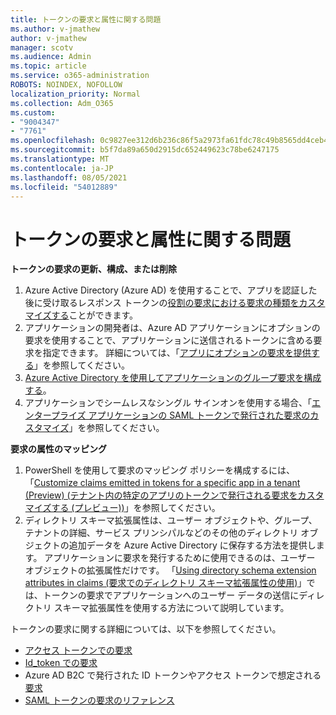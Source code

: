 ```yaml
---
title: トークンの要求と属性に関する問題
ms.author: v-jmathew
author: v-jmathew
manager: scotv
ms.audience: Admin
ms.topic: article
ms.service: o365-administration
ROBOTS: NOINDEX, NOFOLLOW
localization_priority: Normal
ms.collection: Adm_O365
ms.custom:
- "9004347"
- "7761"
ms.openlocfilehash: 0c9827ee312d6b236c86f5a2973fa61fdc78c49b8565dd4ceb41f9a3a48140bc
ms.sourcegitcommit: b5f7da89a650d2915dc652449623c78be6247175
ms.translationtype: MT
ms.contentlocale: ja-JP
ms.lasthandoff: 08/05/2021
ms.locfileid: "54012889"
---
```

# <a name="issues-with-token-claims-and-attributes"></a>トークンの要求と属性に関する問題

**トークンの要求の更新、構成、または削除**

1. Azure Active Directory (Azure AD) を使用することで、アプリを認証した後に受け取るレスポンス トークンの[役割の要求における要求の種類をカスタマイズする](https://docs.microsoft.com/azure/active-directory/develop/active-directory-enterprise-app-role-management)ことができます。
2. アプリケーションの開発者は、Azure AD アプリケーションにオプションの要求を使用することで、アプリケーションに送信されるトークンに含める要求を指定できます。 詳細については、「[アプリにオプションの要求を提供する](https://docs.microsoft.com/azure/active-directory/develop/active-directory-optional-claims)」を参照してください。
3. [Azure Active Directory を使用してアプリケーションのグループ要求を構成する](https://docs.microsoft.com/azure/active-directory/hybrid/how-to-connect-fed-group-claims)。
4. アプリケーションでシームレスなシングル サインオンを使用する場合、「[エンタープライズ アプリケーションの SAML トークンで発行された要求のカスタマイズ](https://docs.microsoft.com/azure/active-directory/develop/active-directory-saml-claims-customization)」を参照してください。

**要求の属性のマッピング**

1. PowerShell を使用して要求のマッピング ポリシーを構成するには、「[Customize claims emitted in tokens for a specific app in a tenant (Preview) (テナント内の特定のアプリのトークンで発行される要求をカスタマイズする (プレビュー))](https://docs.microsoft.com/azure/active-directory/develop/active-directory-claims-mapping)」を参照してください。
2. ディレクトリ スキーマ拡張属性は、ユーザー オブジェクトや、グループ、テナントの詳細、サービス プリンシパルなどのその他のディレクトリ オブジェクトの追加データを Azure Active Directory に保存する方法を提供します。 アプリケーションに要求を発行するために使用できるのは、ユーザー オブジェクトの拡張属性だけです。 「[Using directory schema extension attributes in claims (要求でのディレクトリ スキーマ拡張属性の使用)](https://docs.microsoft.com/azure/active-directory/develop/active-directory-schema-extensions)」では、トークンの要求でアプリケーションへのユーザー データの送信にディレクトリ スキーマ拡張属性を使用する方法について説明しています。

トークンの要求に関する詳細については、以下を参照してください。

- [アクセス トークンでの要求](https://docs.microsoft.com/azure/active-directory/develop/access-tokens#claims-in-access-tokens)
- [Id_token での要求](https://docs.microsoft.com/azure/active-directory/develop/id-tokens#claims-in-an-id_token)
- Azure AD B2C で発行された ID トークンやアクセス トークンで想定される[要求](https://docs.microsoft.com/azure/active-directory-b2c/tokens-overview#claims)
- [SAML トークンの要求のリファレンス](https://docs.microsoft.com/azure/active-directory/develop/reference-saml-tokens)
